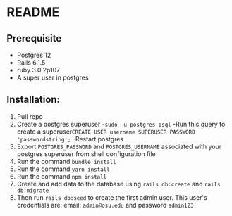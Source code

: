 # README

## Prerequisite
- Postgres 12
- Rails 6.1.5
- ruby 3.0.2p107
- A super user in postgres


## Installation:
1. Pull repo
2. Create a postgres superuser
   -`sudo -u postgres psql`
   -Run this query to create a superuser`CREATE USER username SUPERUSER PASSWORD 'passwordstring';`
   -Restart postgres
4. Export `POSTGRES_PASSWORD` and `POSTGRES_USERNAME` associated with your postgres superuser from shell configuration file
5. Run the command `bundle install`
6. Run the command `yarn install`
7. Run the command `npm install`
8. Create and add data to the database using `rails db:create` and `rails db:migrate`
9. Then run `rails db:seed` to create the first admin user. This user's credentials are: email: `admin@osu.edu` and password `admin123`
